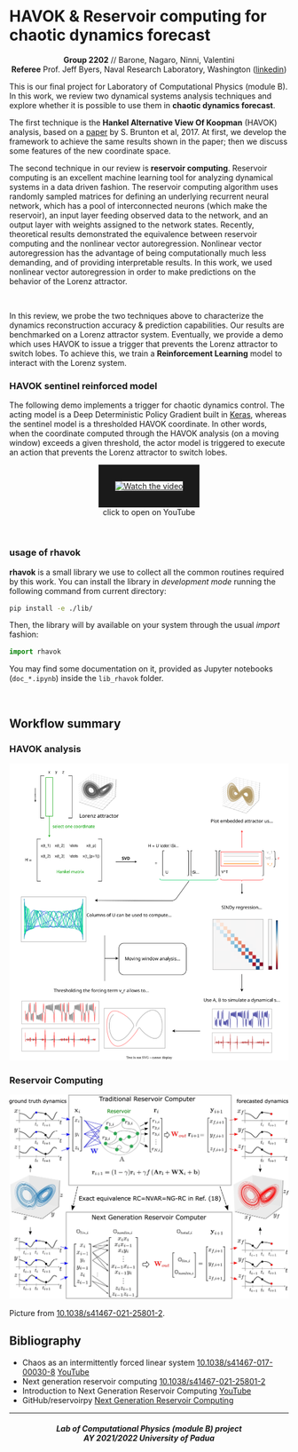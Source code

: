 # HAVOK & Reservoir computing for chaotic dynamics forecast

<p align="center"><b>Group 2202</b> // Barone, Nagaro, Ninni, Valentini<br>
<b>Referee</b> Prof. Jeff Byers, Naval Research Laboratory, Washington (<a href="https://www.linkedin.com/in/jeff-byers-8458969/">linkedin</a>)
</p>

This is our final project for Laboratory of Computational Physics (module B). In this work, we review two dynamical systems analysis techniques and explore whether it is possible to use them in **chaotic dynamics forecast**.

The first technique is the **Hankel Alternative View Of Koopman** (HAVOK) analysis, based on a [paper](https://www.nature.com/articles/s41467-017-00030-8) by S. Brunton et al, 2017. At first, we develop the framework to achieve the same results shown in the paper; then we discuss some features of the new coordinate space.

The second technique in our review is **reservoir computing**. Reservoir computing is an excellent machine learning tool for analyzing dynamical systems in a data driven fashion. The reservoir computing algorithm uses randomly sampled matrices for defining an underlying recurrent neural network, which has a pool of interconnected neurons (which make the reservoir), an input layer feeding observed data to the network, and an output layer with weights assigned to the network states. Recently, theoretical results demonstrated the equivalence between reservoir computing and the nonlinear vector autoregression. Nonlinear vector autoregression has the advantage of being computationally much less demanding, and of providing interpretable results. In this work, we used nonlinear vector autoregression in order to make predictions on the behavior of the Lorenz attractor.

<br>

In this review, we probe the two techniques above to characterize the dynamics reconstruction accuracy & prediction capabilities. Our results are benchmarked on a Lorenz attractor system. Eventually, we provide a demo which uses HAVOK to issue a trigger that prevents the Lorenz attractor to switch lobes. To achieve this, we train a **Reinforcement Learning** model to interact with the Lorenz system.

### HAVOK sentinel reinforced model

The following demo implements a trigger for chaotic dynamics control. The acting model is a Deep Deterministic Policy Gradient built in [Keras](https://keras.io/examples/rl/ddpg_pendulum/), whereas the sentinel model is a thresholded HAVOK coordinate. In other words, when the coordinate computed through the HAVOK analysis (on a moving window) exceeds a given threshold, the actor model is triggered to execute an action that prevents the Lorenz attractor to switch lobes.

<p align="center">
<a href="https://youtu.be/KdFz_q_qo3w" target="_blank">
 <img src="https://i3.ytimg.com/vi/KdFz_q_qo3w/maxresdefault.jpg" alt="Watch the video" width="440"  border="30" />
 <br>
 </a>
 click to open on YouTube
</p>

<br>

### usage of rhavok

**rhavok** is a small library we use to collect all the common routines required by this work. You can install the library in *development mode* running the following command from current directory:
```bash
pip install -e ./lib/
```
Then, the library will by available on your system through the usual *import* fashion:
```python
import rhavok
```
You may find some documentation on it, provided as Jupyter notebooks (`doc_*.ipynb`) inside the `lib_rhavok` folder.

<br>

## Workflow summary

### HAVOK analysis

![workflow_havok](./img/workflow_havok.svg)

### Reservoir Computing

![workflow_reservoir](./img/Gauthier_fig1.webp)

Picture from [10.1038/s41467-021-25801-2](https://doi.org/10.1038/s41467-021-25801-2).


## Bibliography

- Chaos as an intermittently forced linear system [10.1038/s41467-017-00030-8](https://www.nature.com/articles/s41467-017-00030-8) [YouTube](https://youtu.be/XHsYx1kpTXg)
- Next generation reservoir computing [10.1038/s41467-021-25801-2](https://www.nature.com/articles/s41467-021-25801-2/)
- Introduction to Next Generation Reservoir Computing [YouTube](https://youtu.be/wbH4En-k5Gs)
- GitHub/reservoirpy [Next Generation Reservoir Computing](https://github.com/reservoirpy/reservoirpy/blob/master/examples/Next%20Generation%20Reservoir%20Computing/NG-RC_Gauthier_et_al_2021.ipynb)

***

<h5 align="center">Lab of Computational Physics (module B) project<br>AY 2021/2022 University of Padua</h5>

<p align="center">
  <img src="https://user-images.githubusercontent.com/62724611/166108149-7629a341-bbca-4a3e-8195-67f469a0cc08.png" alt="" height="70"/>
  &emsp;
  <img src="https://user-images.githubusercontent.com/62724611/166108076-98afe0b7-802c-4970-a2d5-bbb997da759c.png" alt="" height="70"/>
</p>
